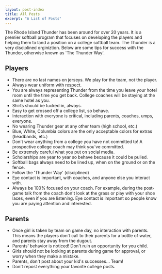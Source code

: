 ```yaml
---
layout: post-index
title: All Posts
excerpt: "A List of Posts"
---
```

The Rhode Island Thunder has been around for over 20 years. It is a premier softball program that focuses on developing the players and helping them to land a position on a college softball team. The Thunder is a very disciplined orginiztion. Below are some tips for success with the Thunder, otherwise known as 'The Thunder Way'.

## Players
* There are no last names on jerseys. We play for the team, not the player.
* Always wear uniform with respect.
* You are always representing Thunder from the time you leave your hotel room until the time you get back. College coaches will be staying at the same hotel as you.
* Shirts should be tucked in, always.
* Easy to get crossed off a college list, so behave.
* Interaction with everyone is critical, including parents, coaches, umps, everyone.
* No wearing Thunder gear at any other team (high school, etc.)
* Blue, White, Columbia colors are the only acceptable colors for extras (headbands, etc.)
* Don't wear anything from a college you have not committed to! A prospective college coach may think you've committed.
* Be extremely careful what you put on social media. 
* Scholarships are year to year so behave because it could be pulled.
* Softball bags always need to be lined up, when on the ground or on the fence.
* Follow the 'Thunder Way' (disciplined)
* Eye contact is important, with coaches, and anyone else you interact with.
* Always be 100% focused on your coach. For example, during the post-game talk from the coach don't look at the grass or play with your shoe laces, even if you are listening. Eye contact is important so people know you are paying attention and interested.

## Parents
* Once girl is taken by team on game day, no interaction with parents. This means the players don't call to their parents for a bottle of water, and parents stay away from the dugout.
* Parents' behavior is noticed! Don't ruin an opportunity for you child.
* Girls should not be looking at parents during game for approval, or worry when they make a mistake.
* Parents, don't post about your kid's successes... Team!
* Don't repost everything your favorite college posts.
